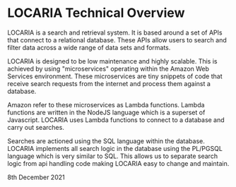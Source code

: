 # LOCARIA Technical Overview

LOCARIA is a search and retrieval system. It is based around a set of APIs that connect to a relational database. These APIs allow users to search and filter data across a wide range of data sets and formats.

LOCARIA is designed to be low maintenance and highly scalable. This is achieved by using "microservices" operating within the Amazon Web Services environment. These microservices are tiny snippets of code that receive search requests from the internet and process them against a database.

Amazon refer to these microservices as Lambda functions. Lambda functions are written in the NodeJS language which is a superset of Javascript. LOCARIA uses Lambda functions to connect to a database and carry out searches.

Searches are actioned using the SQL language within the database. LOCARIA implements all search logic in the database using the PL/PGSQL language which is very similar to SQL. This allows us to separate search logic from api handling code making LOCARIA easy to change and maintain.

8th December 2021
